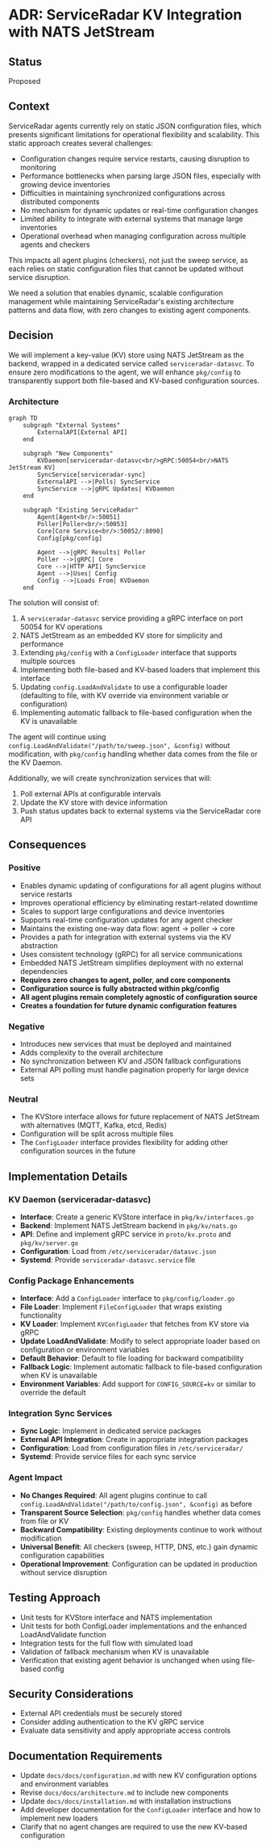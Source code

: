 # ADR: ServiceRadar KV Integration with NATS JetStream

## Status

Proposed

## Context

ServiceRadar agents currently rely on static JSON configuration files, which presents significant limitations for operational flexibility and scalability. This static approach creates several challenges:

- Configuration changes require service restarts, causing disruption to monitoring
- Performance bottlenecks when parsing large JSON files, especially with growing device inventories
- Difficulties in maintaining synchronized configurations across distributed components
- No mechanism for dynamic updates or real-time configuration changes
- Limited ability to integrate with external systems that manage large inventories
- Operational overhead when managing configuration across multiple agents and checkers

This impacts all agent plugins (checkers), not just the sweep service, as each relies on static configuration files that cannot be updated without service disruption.

We need a solution that enables dynamic, scalable configuration management while maintaining ServiceRadar's existing architecture patterns and data flow, with zero changes to existing agent components.

## Decision

We will implement a key-value (KV) store using NATS JetStream as the backend, wrapped in a dedicated service called `serviceradar-datasvc`. To ensure zero modifications to the agent, we will enhance `pkg/config` to transparently support both file-based and KV-based configuration sources.

### Architecture

```mermaid
graph TD
    subgraph "External Systems"
        ExternalAPI[External API]
    end

    subgraph "New Components"
        KVDaemon[serviceradar-datasvc<br/>gRPC:50054<br/>NATS JetStream KV]
        SyncService[serviceradar-sync]
        ExternalAPI -->|Polls| SyncService
        SyncService -->|gRPC Updates| KVDaemon
    end

    subgraph "Existing ServiceRadar"
        Agent[Agent<br/>:50051]
        Poller[Poller<br/>:50053]
        Core[Core Service<br/>:50052/:8090]
        Config[pkg/config]
        
        Agent -->|gRPC Results| Poller
        Poller -->|gRPC| Core
        Core -->|HTTP API| SyncService
        Agent -->|Uses| Config
        Config -->|Loads From| KVDaemon
    end
```

The solution will consist of:

1. A `serviceradar-datasvc` service providing a gRPC interface on port 50054 for KV operations
2. NATS JetStream as an embedded KV store for simplicity and performance
3. Extending `pkg/config` with a `ConfigLoader` interface that supports multiple sources
4. Implementing both file-based and KV-based loaders that implement this interface
5. Updating `config.LoadAndValidate` to use a configurable loader (defaulting to file, with KV override via environment variable or configuration)
6. Implementing automatic fallback to file-based configuration when the KV is unavailable

The agent will continue using `config.LoadAndValidate("/path/to/sweep.json", &config)` without modification, with `pkg/config` handling whether data comes from the file or the KV Daemon.

Additionally, we will create synchronization services that will:
1. Poll external APIs at configurable intervals
2. Update the KV store with device information
3. Push status updates back to external systems via the ServiceRadar core API

## Consequences

### Positive

- Enables dynamic updating of configurations for all agent plugins without service restarts
- Improves operational efficiency by eliminating restart-related downtime
- Scales to support large configurations and device inventories
- Supports real-time configuration updates for any agent checker
- Maintains the existing one-way data flow: agent → poller → core
- Provides a path for integration with external systems via the KV abstraction
- Uses consistent technology (gRPC) for all service communications
- Embedded NATS JetStream simplifies deployment with no external dependencies
- **Requires zero changes to agent, poller, and core components**
- **Configuration source is fully abstracted within pkg/config**
- **All agent plugins remain completely agnostic of configuration source**
- **Creates a foundation for future dynamic configuration features**

### Negative

- Introduces new services that must be deployed and maintained
- Adds complexity to the overall architecture
- No synchronization between KV and JSON fallback configurations
- External API polling must handle pagination properly for large device sets

### Neutral

- The KVStore interface allows for future replacement of NATS JetStream with alternatives (MQTT, Kafka, etcd, Redis)
- Configuration will be split across multiple files
- The `ConfigLoader` interface provides flexibility for adding other configuration sources in the future

## Implementation Details

### KV Daemon (serviceradar-datasvc)

- **Interface**: Create a generic KVStore interface in `pkg/kv/interfaces.go`
- **Backend**: Implement NATS JetStream backend in `pkg/kv/nats.go`
- **API**: Define and implement gRPC service in `proto/kv.proto` and `pkg/kv/server.go`
- **Configuration**: Load from `/etc/serviceradar/datasvc.json`
- **Systemd**: Provide `serviceradar-datasvc.service` file

### Config Package Enhancements

- **Interface**: Add a `ConfigLoader` interface to `pkg/config/loader.go`
- **File Loader**: Implement `FileConfigLoader` that wraps existing functionality
- **KV Loader**: Implement `KVConfigLoader` that fetches from KV store via gRPC
- **Update LoadAndValidate**: Modify to select appropriate loader based on configuration or environment variables
- **Default Behavior**: Default to file loading for backward compatibility
- **Fallback Logic**: Implement automatic fallback to file-based configuration when KV is unavailable
- **Environment Variables**: Add support for `CONFIG_SOURCE=kv` or similar to override the default

### Integration Sync Services

- **Sync Logic**: Implement in dedicated service packages
- **External API Integration**: Create in appropriate integration packages
- **Configuration**: Load from configuration files in `/etc/serviceradar/`
- **Systemd**: Provide service files for each sync service

### Agent Impact

- **No Changes Required**: All agent plugins continue to call `config.LoadAndValidate("/path/to/config.json", &config)` as before
- **Transparent Source Selection**: `pkg/config` handles whether data comes from file or KV
- **Backward Compatibility**: Existing deployments continue to work without modification
- **Universal Benefit**: All checkers (sweep, HTTP, DNS, etc.) gain dynamic configuration capabilities
- **Operational Improvement**: Configuration can be updated in production without service disruption

## Testing Approach

- Unit tests for KVStore interface and NATS implementation
- Unit tests for both ConfigLoader implementations and the enhanced LoadAndValidate function
- Integration tests for the full flow with simulated load
- Validation of fallback mechanism when KV is unavailable
- Verification that existing agent behavior is unchanged when using file-based config

## Security Considerations

- External API credentials must be securely stored
- Consider adding authentication to the KV gRPC service
- Evaluate data sensitivity and apply appropriate access controls

## Documentation Requirements

- Update `docs/docs/configuration.md` with new KV configuration options and environment variables
- Revise `docs/docs/architecture.md` to include new components
- Update `docs/docs/installation.md` with installation instructions
- Add developer documentation for the `ConfigLoader` interface and how to implement new loaders
- Clarify that no agent changes are required to use the new KV-based configuration